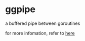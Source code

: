 # ggpipe

a buffered pipe between goroutines

for more infomation, refer to [here](http://cstdlib.com/tech/2015/08/16/buffered-pipe/)
